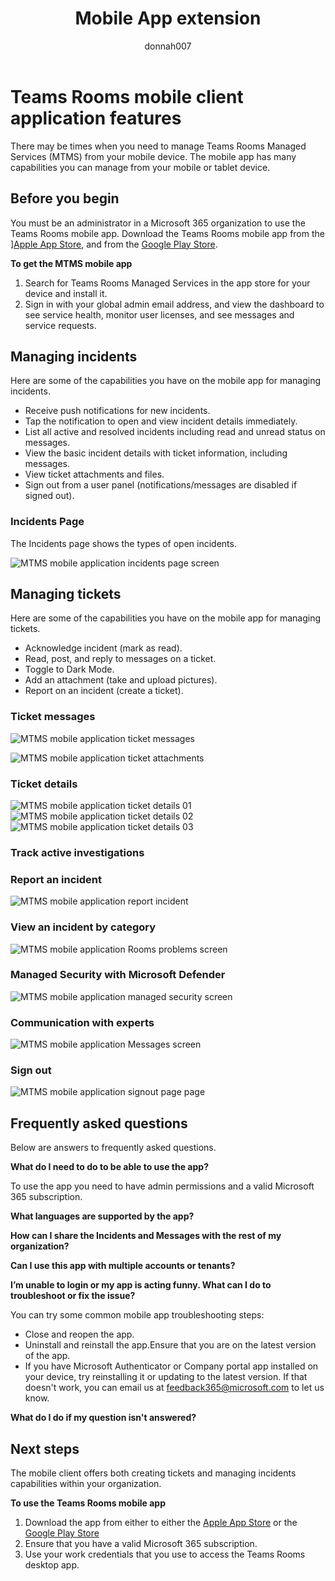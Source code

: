 ﻿---
title: Mobile App extension
author: donnah007 
ms.author: v-donnahill
manager: serdars
ms.date: 06/02/2022
ms.reviewer: dstrome
ms.topic: article
ms.tgt.pltfrm: cloud
ms.service: msteams
audience: Admin
ms.collection: 
  - MTMR-collaboration
  - MTMRinitiative-meetings
appliesto: 
  - Microsoft Teams
ms.localizationpriority: medium
search.appverid: MET150
description: Mobile application extension for Teams Rooms
f1keywords: Microsoft Teams Rooms Managed Service mobile app extension
---
# Teams Rooms mobile client application features

There may be times when you need to manage Teams Rooms Managed Services (MTMS) from your mobile device. The mobile app has many capabilities you can manage from your mobile or tablet device.
## Before you begin

You must be an administrator in a Microsoft 365 organization to use the Teams Rooms mobile app.
Download the Teams Rooms mobile app from the ][Apple App Store](https://apps.apple.com/app/apple-store/id761397963?pt=80423&ct=docsaboutadminapp&mt=8), and from the [Google Play Store](https://play.google.com/store/apps/222).

**To get the MTMS mobile app**

1. Search for Teams Rooms Managed Services in the app store for your device and install it.
2. Sign in with your global admin email address, and view the dashboard to see service health, monitor user licenses, and see messages and service requests.
## Managing incidents

Here are some of the capabilities you have on the mobile app for managing incidents.

- Receive push notifications for new incidents.
- Tap the notification to open and view incident details immediately.
- List all active and resolved incidents including read and unread status on messages.
- View the basic incident details with ticket information, including messages.
- View ticket attachments and files.
- Sign out from a user panel (notifications/messages are disabled if signed out).

### Incidents Page

The Incidents page shows the types of open incidents.

![MTMS mobile application incidents page screen](../media/mtms-extended-app-001.png)

## Managing tickets
Here are some of the capabilities you have on the mobile app for managing tickets.

- Acknowledge incident (mark as read).
- Read, post, and reply to messages on a ticket.
- Toggle to Dark Mode.
- Add an attachment (take and upload pictures).
- Report on an incident (create a ticket).

### Ticket messages

![MTMS mobile application ticket messages](../media/mtms-extended-app-003.png)

![MTMS mobile application ticket attachments](../media/mtms-extended-app-007.png)


### Ticket details

![MTMS mobile application ticket details 01 ](../media/mtms-extended-app-002.png)
![MTMS mobile application ticket details 02](../media/mtms-extended-app-004.png)
![MTMS mobile application ticket details 03](../media/mtms-extended-app-009.png)


### Track active investigations

### Report an incident

![MTMS mobile application report incident](../media/mtms-extended-app-012.png)
### View an incident by category

![MTMS mobile application  Rooms problems screen](../media/mtms-extended-app-001.png)
### Managed Security with Microsoft Defender

![MTMS mobile application managed security screen](../media/mtms-extended-app-009.png)
### Communication with experts
![MTMS mobile application Messages screen](../media/mtms-extended-app-008.png)
### Sign out

![MTMS mobile application signout page page](../media/mtms-extended-app-011.png)
## Frequently asked questions

Below are answers to frequently asked questions.

**What do I need to do to be able to use the app?**

To use the app you need to have admin permissions and a valid Microsoft 365 subscription.


**What languages are supported by the app?**


**How can I share the Incidents and Messages with the rest of my organization?**


**Can I use this app with multiple accounts or tenants?**


**I’m unable to login or my app is acting funny. What can I do to troubleshoot or fix the issue?**

You can try some common mobile app troubleshooting steps:
- Close and reopen the app.
- Uninstall and reinstall the app.Ensure that you are on the latest version of the app.
- If you have Microsoft Authenticator or Company portal app installed on your device, try reinstalling it or updating to the latest version. If that doesn't work, you can email us at feedback365@microsoft.com to let us know.

**What do I do if my question isn't answered?**

## Next steps

The mobile client offers both creating tickets and managing incidents capabilities within your organization.

**To use the Teams Rooms mobile app**

1. Download the app from either  to either the [Apple App Store]() or the [Google Play Store]()
1. Ensure that you have a valid Microsoft 365 subscription.
1. Use your work credentials that you use to access the Teams Rooms desktop app.
